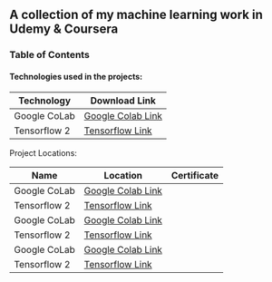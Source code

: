 ## A collection of my machine learning work in Udemy & Coursera

### Table of Contents

#### Technologies used in the projects:

| Technology  | Download Link |
| ------------- | ------------- |
| Google CoLab  | [Google Colab Link](https://colab.research.google.com/)  |
| Tensorflow 2  | [Tensorflow Link](https://www.tensorflow.org/install) |

Project Locations:

| Name  |            Location |     Certificate |
| ------------- | ------------- | ------------- |
| Google CoLab  | [Google Colab Link](https://colab.research.google.com/)  | 
| Tensorflow 2  | [Tensorflow Link](https://www.tensorflow.org/install) |
| Google CoLab  | [Google Colab Link](https://colab.research.google.com/)  | 
| Tensorflow 2  | [Tensorflow Link](https://www.tensorflow.org/install) |
| Google CoLab  | [Google Colab Link](https://colab.research.google.com/)  | 
| Tensorflow 2  | [Tensorflow Link](https://www.tensorflow.org/install) |  |
